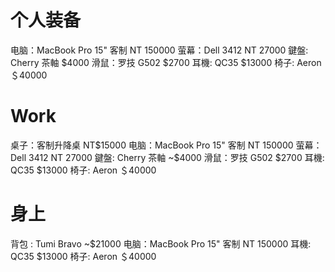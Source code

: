 # 个人装备

电脑：MacBook Pro 15" 客制 NT 150000
萤幕：Dell 3412 NT 27000
鍵盤: Cherry 茶軸 $4000
滑鼠：罗技 G502 $2700
耳機: QC35 $13000
椅子: Aeron ＄40000

# Work

桌子：客制升降桌 NT$15000
电脑：MacBook Pro 15" 客制 NT 150000
萤幕：Dell 3412 NT 27000
鍵盤: Cherry 茶軸 ~$4000
滑鼠：罗技 G502 $2700
耳機: QC35 $13000
椅子: Aeron ＄40000

# 身上

背包 : Tumi Bravo ~$21000
电脑：MacBook Pro 15" 客制 NT 150000
耳機: QC35 $13000
椅子: Aeron ＄40000
